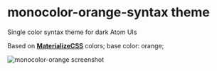 # monocolor-orange-syntax theme

Single color syntax theme for dark Atom UIs

Based on [**MaterializeCSS**](http://materializecss.com/color.html) colors;
base color: orange;

![monocolor-orange screenshot](http://files.web-forge.info/atom-themes/monocolor-orange.jpg)
